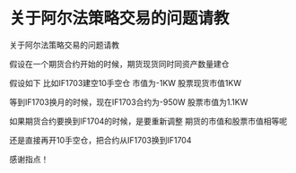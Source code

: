 # 关于阿尔法策略交易的问题请教

关于阿尔法策略交易的问题请教


假设在一个期货合约开始的时候，期货现货同时同资产数量建仓

假设如下
比如IF1703建空10手空仓    市值为-1KW  股票现货市值1KW

等到IF1703换月的时候，现在IF1703合约为-950W   股票市值为1.1KW

如果期货合约要换到IF1704的时候，是要重新调整 期货的市值和股票市值相等呢

还是直接再开10手空仓，把合约从IF1703换到IF1704

感谢指点！
